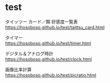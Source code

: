 # test

タイッツー カード／餌 好感度一覧表  
https://hosoboso.github.io/test/taittsu_card.html  
  
タイマー  
https://hosoboso.github.io/test/timer.html  
  
デジタル＆アナログ時計  
https://hosoboso.github.io/test/clock.html  
  
画像比率計算  
https://hosoboso.github.io/test/picratio.html